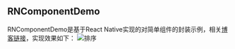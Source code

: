 ## RNComponentDemo
RNComponentDemo是基于React Native实现的对简单组件的封装示例，相关[博客链接](https://ljunb.github.io/2016/11/26/React-Native%E5%B0%81%E8%A3%85%E5%B8%B8%E7%94%A8%E7%BB%84%E4%BB%B6/)，实现效果如下：
![排序](https://github.com/ljunb/RNComponentDemo/blob/master/screenshot/demo.gif)